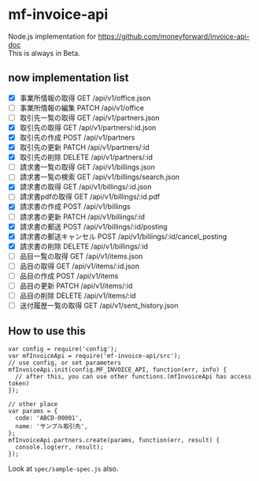 # mf-invoice-api
Node.js implementation for https://github.com/moneyforward/invoice-api-doc   
This is always in Beta.   

## now implementation list
- [x] 事業所情報の取得 GET /api/v1/office.json
- [ ] 事業所情報の編集 PATCH /api/v1/office
- [ ] 取引先一覧の取得 GET /api/v1/partners.json
- [x] 取引先の取得 GET /api/v1/partners/:id.json
- [x] 取引先の作成 POST /api/v1/partners
- [x] 取引先の更新 PATCH /api/v1/partners/:id
- [x] 取引先の削除 DELETE /api/v1/partners/:id
- [ ] 請求書一覧の取得 GET /api/v1/billings.json
- [ ] 請求書一覧の検索 GET /api/v1/billings/search.json
- [x] 請求書の取得 GET /api/v1/billings/:id.json
- [ ] 請求書pdfの取得 GET /api/v1/billings/:id.pdf
- [x] 請求書の作成 POST /api/v1/billings
- [ ] 請求書の更新 PATCH /api/v1/billings/:id
- [x] 請求書の郵送 POST /api/v1/billings/:id/posting
- [x] 請求書の郵送キャンセル POST /api/v1/billings/:id/cancel_posting
- [x] 請求書の削除 DELETE /api/v1/billings/:id
- [ ] 品目一覧の取得 GET /api/v1/items.json
- [ ] 品目の取得 GET /api/v1/items/:id.json
- [ ] 品目の作成 POST /api/v1/items
- [ ] 品目の更新 PATCH /api/v1/items/:id
- [ ] 品目の削除 DELETE /api/v1/items/:id
- [ ] 送付履歴一覧の取得 GET /api/v1/sent_history.json

## How to use this
```
var config = require('config');
var mfInvoiceApi = require('mf-invoice-api/src');
// use config, or set parameters
mfInvoiceApi.init(config.MF_INVOICE_API, function(err, info) {
  // after this, you can use other functions.(mfInvoiceApi has access token)
});

// other place
var params = {
  code: 'ABCD-00001',
  name: 'サンプル取引先',
};
mfInvoiceApi.partners.create(params, function(err, result) {
  console.log(err, result);
});
```
Look at `spec/sample-spec.js` also.
